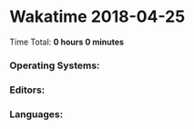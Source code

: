# Wakatime 2018-04-25

Time Total: **0 hours 0 minutes**

### Operating Systems:

### Editors:

### Languages:

